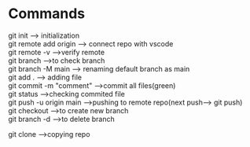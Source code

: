 <h1>Commands</h1>
git init                          --> initialization<br>
git remote add origin <url>       --> connect repo with vscode<br>
git remote -v                     -->verify remote<br>
git branch                        -->to check branch<br>
git branch -M main                --> renaming default branch as main<br>
git add .                         --> adding file<br>
git commit -m "comment"           -->commit all files(green)<br>
git status                        -->checking commited file<br>
git  push -u origin main          -->pushing to remote repo(next push--> git push)<br>
git checkout <branch-name>        -->to create new branch<br>
git branch -d <branch-name>       -->to delete branch<br>




git clone <url>                   -->copying  repo<br>
